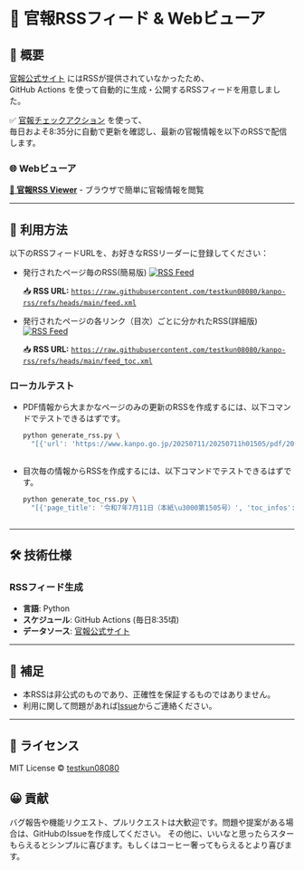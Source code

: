 # 📢 官報RSSフィード & Webビューア

## 📌 概要
[官報公式サイト](https://www.kanpo.go.jp/index.html) にはRSSが提供されていなかったため、  
GitHub Actions を使って自動的に生成・公開するRSSフィードを用意しました。

✅ [官報チェックアクション](https://github.com/testkun08080/action-kanpo) を使って、  
毎日およそ8:35分に自動で更新を確認し、最新の官報情報を以下のRSSで配信します。

### 🌐 Webビューア
**[📱 官報RSS Viewer](https://testkun08080.github.io/kanpo-rss/)** - ブラウザで簡単に官報情報を閲覧

---

## 🔗 利用方法

以下のRSSフィードURLを、お好きなRSSリーダーに登録してください：

- 発行されたページ毎のRSS(簡易版)
  [![RSS Feed](https://img.shields.io/badge/RSS-Subscribe-orange?logo=rss)](https://raw.githubusercontent.com/testkun08080/kanpo-rss/refs/heads/main/feed.xml)

  📥 **RSS URL:**
  [`https://raw.githubusercontent.com/testkun08080/kanpo-rss/refs/heads/main/feed.xml`](https://raw.githubusercontent.com/testkun08080/kanpo-rss/refs/heads/main/feed.xml)

- 発行されたページの各リンク（目次）ごとに分かれたRSS(詳細版)
  [![RSS Feed](https://img.shields.io/badge/RSS-Subscribe-orange?logo=rss)](https://raw.githubusercontent.com/testkun08080/kanpo-rss/refs/heads/main/feed_toc.xml)

    📥 **RSS URL:**
  [`https://raw.githubusercontent.com/testkun08080/kanpo-rss/refs/heads/main/feed_toc.xml`](https://raw.githubusercontent.com/testkun08080/kanpo-rss/refs/heads/main/feed_toc.xml)
  


### ローカルテスト
- PDF情報から大まかなページのみの更新のRSSを作成するには、以下コマンドでテストできるはずです。
  ```zsh
  python generate_rss.py \
    "[{'url': 'https://www.kanpo.go.jp/20250711/20250711h01505/pdf/20250711h01505full00010032.pdf', 'name': '令和7年7月11日（本紙\u3000第1505号）', 'filename': '20250711h01505full00010032.pdf'}, {'url': 'https://www.kanpo.go.jp/20250711/20250711g00160/pdf/20250711g00160full00010104.pdf', 'name': '令和7年7月11日（号外\u3000第160号）', 'filename': '20250711g00160full00010104.pdf'}, {'url': 'https://www.kanpo.go.jp/20250711/20250711c00128/pdf/20250711c00128full00010080.pdf', 'name': '令和7年7月11日（政府調達\u3000第128号）', 'filename': '20250711c00128full00010080.pdf'}]"
    
  ```

- 目次毎の情報からRSSを作成するには、以下コマンドでテストできるはずです。
  ```zsh
  python generate_toc_rss.py \
    "[{'page_title': '令和7年7月11日（本紙\u3000第1505号）', 'toc_infos': [[{'element_type': 'h2', 'value': 'その他告示'}, {'element_type': 'ul', 'value': [{'link_title': '地方自治法第二百九十一条の三第一項の規定により広域連合の規約変更を許可した件（総務二五七）', 'url': 'https://www.kanpo.go.jp/20250711/20250711h01505/20250711h015050001f.html'}, {'link_title': '特定国外派遣組織を指定する件（同二五八）', 'url': 'https://www.kanpo.go.jp/20250711/20250711h01505/20250711h015050001f.html'}, {'link_title': '裁判外紛争解決手続の利用の促進に関する法律第十七条第一項の規定による届出があった件（法務一〇八）', 'url': 'https://www.kanpo.go.jp/20250711/20250711h01505/20250711h015050001f.html'}, {'link_title': '第二次世界大戦の間にインドネシア共和国パプア州及び西パプア州において死亡した日本の兵士の遺骨の発掘、収集及び送還に関する日本国政府とインドネシア共和国政府との間の協定の有効期間の延長に関する書簡の交換に関する件（外務二六七）', 'url': 'https://www.kanpo.go.jp/20250711/20250711h01505/20250711h015050002f.html'}, {'link_title': '第二次世界大戦の間にインドネシア共和国パプア州及び西パプア州において死亡した日本の兵士の遺骨の発掘、収集及び送還に関する日本国政府とインドネシア共和国政府との間の協定を改正する議定書の署名及び効力発生に関する件（同二六八）', 'url': 'https://www.kanpo.go.jp/20250711/20250711h01505/20250711h015050002f.html'}, {'link_title': '保安林の指定施業要件を変更する件（農林水産一一二〇～一一二五）', 'url': 'https://www.kanpo.go.jp/20250711/20250711h01505/20250711h015050002f.html'}, {'link_title': '高速自動車国道に関する件（国土交通五二四）', 'url': 'https://www.kanpo.go.jp/20250711/20250711h01505/20250711h015050004f.html'}, {'link_title': '道路に関する件（東北地方整備局五六）', 'url': 'https://www.kanpo.go.jp/20250711/20250711h01505/20250711h015050004f.html'}, {'link_title': '道路に関する件（関東地方整備局一六六）', 'url': 'https://www.kanpo.go.jp/20250711/20250711h01505/20250711h015050004f.html'}, {'link_title': '道路に関する件（北陸地方整備局三六、三七）', 'url': 'https://www.kanpo.go.jp/20250711/20250711h01505/20250711h015050004f.html'}, {'link_title': '道路に関する件（四国地方整備局四〇、四一）', 'url': 'https://www.kanpo.go.jp/20250711/20250711h01505/20250711h015050004f.html'}]}], [{'element_type': 'h2', 'value': '人事異動'}, {'element_type': 'ul', 'value': [{'link_title': '内閣法制局\u3000公正取引委員会\u3000国家公安委員会\u3000警察庁\u3000復興庁', 'url': 'https://www.kanpo.go.jp/20250711/20250711h01505/20250711h015050005f.html'}]}], [{'element_type': 'h2', 'value': '官庁報告'}, {'element_type': 'h3', 'value': '官庁事項'}, {'element_type': 'ul', 'value': [{'link_title': '国営土地改良事業の工事完了の公告（農林水産省）', 'url': 'https://www.kanpo.go.jp/20250711/20250711h01505/20250711h015050005f.html'}, {'link_title': '北陸地方整備局公示（北陸地方整備局）', 'url': 'https://www.kanpo.go.jp/20250711/20250711h01505/20250711h015050005f.html'}, {'link_title': '四国地方整備局公示（四国地方整備局）', 'url': 'https://www.kanpo.go.jp/20250711/20250711h01505/20250711h015050005f.html'}]}, {'element_type': 'h3', 'value': '法務'}, {'element_type': 'ul', 'value': [{'link_title': '公証人任免（法務省）', 'url': 'https://www.kanpo.go.jp/20250711/20250711h01505/20250711h015050005f.html'}]}, {'element_type': 'h3', 'value': '国家試験'}, {'element_type': 'ul', 'value': [{'link_title': '令和七年度土地改良換地士資格試験の実施について（農林水産省）', 'url': 'https://www.kanpo.go.jp/20250711/20250711h01505/20250711h015050006f.html'}, {'link_title': '旅券法第十九条の二第一項の規定に基づく一般旅券の返納命令に関する通知（外務省）', 'url': 'https://www.kanpo.go.jp/20250711/20250711h01505/20250711h015050006f.html'}, {'link_title': '日本国に帰化を許可する件（法務省告示配五七）', 'url': 'https://www.kanpo.go.jp/20250711/20250711h01505/20250711h015050006f.html'}]}], [{'element_type': 'h2', 'value': '公告'}, {'element_type': 'h3', 'value': '諸事項'}, {'element_type': 'h4', 'value': '官庁'}, {'element_type': 'ul', 'value': [{'link_title': '有権者申出方、金融商品取引業者の営業保証金に係る配当表、苅田港松山地区土砂処分場公有水面埋立事業の実施引継ぎ関係', 'url': 'https://www.kanpo.go.jp/20250711/20250711h01505/20250711h015050007f.html'}]}, {'element_type': 'h4', 'value': '裁判所'}, {'element_type': 'ul', 'value': [{'link_title': '相続、公示催告、失踪、除権決定、破産、免責、特別清算、再生、所有者不明関係', 'url': 'https://www.kanpo.go.jp/20250711/20250711h01505/20250711h015050008f.html'}]}, {'element_type': 'h4', 'value': '特殊法人等'}, {'element_type': 'ul', 'value': [{'link_title': '企業年金基金解散・清算人就任関係', 'url': 'https://www.kanpo.go.jp/20250711/20250711h01505/20250711h015050029f.html'}]}, {'element_type': 'h4', 'value': [{'link_title': '会社その他', 'url': 'https://www.kanpo.go.jp/20250711/20250711h01505/20250711h015050029f.html'}]}]]}, {'page_title': '令和7年7月11日（号外\u3000第160号）', 'toc_infos': [[{'element_type': 'h2', 'value': '政令'}, {'element_type': 'ul', 'value': [{'link_title': '鳥獣の保護及び管理並びに狩猟の適正化に関する法律の一部を改正する法律の施行期日を定める政令（二五四）', 'url': 'https://www.kanpo.go.jp/20250711/20250711g00160/20250711g001600002f.html'}, {'link_title': '鳥獣の保護及び管理並びに狩猟の適正化に関する法律施行令の一部を改正する政令（二五五）', 'url': 'https://www.kanpo.go.jp/20250711/20250711g00160/20250711g001600002f.html'}, {'link_title': 'ランピースキン病を家畜伝染病予防法第六十二条第一項の疾病の種類として指定する等の政令（二五六）', 'url': 'https://www.kanpo.go.jp/20250711/20250711g00160/20250711g001600003f.html'}]}], [{'element_type': 'h2', 'value': '省令'}, {'element_type': 'ul', 'value': [{'link_title': '鳥獣の保護及び管理並びに狩猟の適正化に関する法律施行規則及び環境省関係構造改革特別区域法第三十五条に規定する政令等規制事業に係る省令の特例に関する措置を定める省令の一部を改正する省令（環境二一）', 'url': 'https://www.kanpo.go.jp/20250711/20250711g00160/20250711g001600005f.html'}]}], [{'element_type': 'h2', 'value': 'その他告示'}, {'element_type': 'ul', 'value': [{'link_title': '国債の発行等に関する省令第五条第十一項の規定に基づき発行した割引短期国債の発行条件等を告示（財務一九〇）', 'url': 'https://www.kanpo.go.jp/20250711/20250711g00160/20250711g001600007f.html'}, {'link_title': '政府資金調達事務取扱規則第五条第十一項の規定に基づき発行した政府短期証券の発行条件等を告示（同一九一～一九六）', 'url': 'https://www.kanpo.go.jp/20250711/20250711g00160/20250711g001600007f.html'}]}], [{'element_type': 'h2', 'value': '公告'}, {'element_type': 'h3', 'value': '諸事項'}, {'element_type': 'h4', 'value': '官庁'}, {'element_type': 'ul', 'value': [{'link_title': '製造たばこ小売定価関係', 'url': 'https://www.kanpo.go.jp/20250711/20250711g00160/20250711g001600010f.html'}]}, {'element_type': 'h4', 'value': '裁判所'}, {'element_type': 'ul', 'value': [{'link_title': '破産、免責関係', 'url': 'https://www.kanpo.go.jp/20250711/20250711g00160/20250711g001600014f.html'}]}, {'element_type': 'h4', 'value': '特殊法人等'}, {'element_type': 'ul', 'value': [{'link_title': '西日本高速道路株式会社料金の額及び徴収期間の変更、生命保険契約者保護機構令和六年度決算関係', 'url': 'https://www.kanpo.go.jp/20250711/20250711g00160/20250711g001600032f.html'}]}, {'element_type': 'h4', 'value': '地方公共団体'}, {'element_type': 'ul', 'value': [{'link_title': '教育職員免許状失効、行旅死亡人、押収物還付関係', 'url': 'https://www.kanpo.go.jp/20250711/20250711g00160/20250711g001600034f.html'}]}, {'element_type': 'h4', 'value': [{'link_title': '会社その他', 'url': 'https://www.kanpo.go.jp/20250711/20250711g00160/20250711g001600034f.html'}]}, {'element_type': 'h4', 'value': [{'link_title': '会社決算公告', 'url': 'https://www.kanpo.go.jp/20250711/20250711g00160/20250711g001600039f.html'}]}]]}, {'page_title': '令和7年7月11日（政府調達\u3000第128号）', 'toc_infos': [[{'element_type': 'h4', 'value': '入札公告'}, {'element_type': 'ul', 'value': [{'link_title': '入札公告', 'url': 'https://www.kanpo.go.jp/20250711/20250711c00128/20250711c001280001f.html'}, {'link_title': '入札公告（建設工事）', 'url': 'https://www.kanpo.go.jp/20250711/20250711c00128/20250711c001280051f.html'}]}, {'element_type': 'h4', 'value': '調達予定'}, {'element_type': 'ul', 'value': [{'link_title': '入札公告（公示）予定の公示', 'url': 'https://www.kanpo.go.jp/20250711/20250711c00128/20250711c001280054f.html'}]}, {'element_type': 'h4', 'value': '招請'}, {'element_type': 'ul', 'value': [{'link_title': '資料提供招請に関する公表', 'url': 'https://www.kanpo.go.jp/20250711/20250711c00128/20250711c001280054f.html'}, {'link_title': '意見招請に関する公示', 'url': 'https://www.kanpo.go.jp/20250711/20250711c00128/20250711c001280054f.html'}]}, {'element_type': 'h4', 'value': '随意契約'}, {'element_type': 'ul', 'value': [{'link_title': '随意契約に関する公示', 'url': 'https://www.kanpo.go.jp/20250711/20250711c00128/20250711c001280056f.html'}]}, {'element_type': 'h4', 'value': '落札'}, {'element_type': 'ul', 'value': [{'link_title': '落札者等の公示', 'url': 'https://www.kanpo.go.jp/20250711/20250711c00128/20250711c001280063f.html'}, {'link_title': '落札者等の公示の変更', 'url': 'https://www.kanpo.go.jp/20250711/20250711c00128/20250711c001280076f.html'}]}]]}]"
    
  ```

---

## 🛠️ 技術仕様

### RSSフィード生成
- **言語**: Python
- **スケジュール**: GitHub Actions (毎日8:35頃)
- **データソース**: [官報公式サイト](https://www.kanpo.go.jp/)

---

## 💬 補足
- 本RSSは非公式のものであり、正確性を保証するものではありません。
- 利用に関して問題があれば[Issue](https://github.com/testkun08080/kanpo-rss/issues)からご連絡ください。

---

## 📄 ライセンス

MIT License © [testkun08080](https://github.com/testkun08080)

## 😀 貢献
バグ報告や機能リクエスト、プルリクエストは大歓迎です。問題や提案がある場合は、GitHubのIssueを作成してください。
その他に、いいなと思ったらスターもらえるとシンプルに喜びます。もしくはコーヒー奢ってもらえるとより喜びます。
